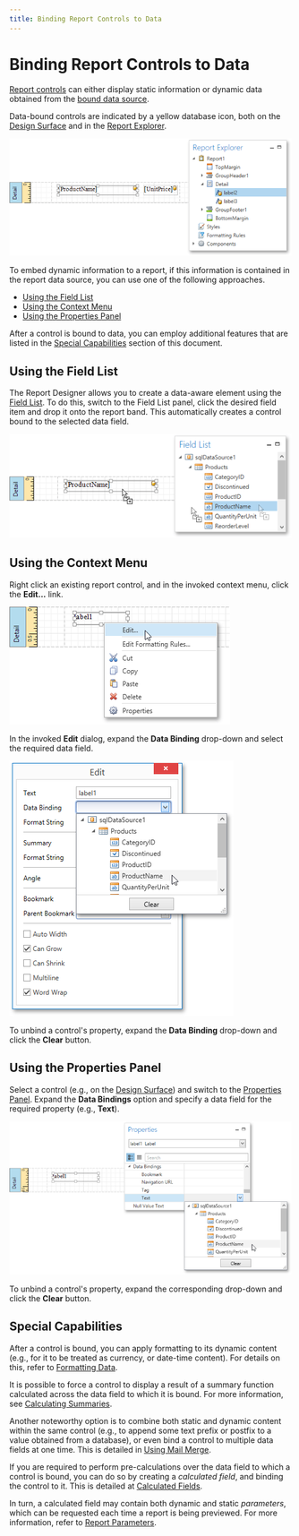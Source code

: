 ```yaml
---
title: Binding Report Controls to Data
---
```

# Binding Report Controls to Data
[Report controls](../../../../../../interface-elements-for-desktop/articles/report-designer/report-designer-for-wpf/report-elements/report-controls.md) can either display static information or dynamic data obtained from the [bound data source](../../../../../../interface-elements-for-desktop/articles/report-designer/report-designer-for-wpf/creating-reports/providing-data/binding-a-report-to-data.md).

Data-bound controls are indicated by a yellow database icon, both on the [Design Surface](../../../../../../interface-elements-for-desktop/articles/report-designer/report-designer-for-wpf/interface-elements/design-surface.md) and in the [Report Explorer](../../../../../../interface-elements-for-desktop/articles/report-designer/report-designer-for-wpf/interface-elements/report-explorer.md).

![EUD_WpfReportDesigner_BindControls_1](../../../../../images/Img123704.png)

To embed dynamic information to a report, if this information is contained in the report data source, you can use one of the following approaches.
* [Using the Field List](#fieldlist)
* [Using the Context Menu](#contextmenu)
* [Using the Properties Panel](#propertygrid)

After a control is bound to data, you can employ additional features that are listed in the [Special Capabilities](#special) section of this document.

<a name="fieldlist"/>

## Using the Field List
The Report Designer allows you to create a data-aware element using the [Field List](../../../../../../interface-elements-for-desktop/articles/report-designer/report-designer-for-wpf/interface-elements/field-list.md). To do this, switch to the Field List panel, click the desired field item and drop it onto the report band. This automatically creates a control bound to the selected data field.

![EUD_WpfReportDesigner_BindControls_2](../../../../../images/Img123705.png)

<a name="contextmenu"/>

## Using the Context Menu
Right click an existing report control, and in the invoked context menu, click the **Edit...** link.

![EUD_WpfReportDesigner_BindControls_3](../../../../../images/Img123706.png)

In the invoked **Edit** dialog, expand the **Data Binding** drop-down and select the required data field.

![EUD_WpfReportDesigner_BindControls_4](../../../../../images/Img123707.png)

To unbind a control's property, expand the **Data Binding** drop-down and click the **Clear** button.

<a name="propertygrid"/>

## Using the Properties Panel
Select a control (e.g., on the [Design Surface](../../../../../../interface-elements-for-desktop/articles/report-designer/report-designer-for-wpf/interface-elements/design-surface.md)) and switch to the [Properties Panel](../../../../../../interface-elements-for-desktop/articles/report-designer/report-designer-for-wpf/interface-elements/properties-panel.md). Expand the **Data Bindings** option and specify a data field for the required property (e.g., **Text**).

![EUD_WpfReportDesigner_BindControls_5](../../../../../images/Img123709.png)

To unbind a control's property, expand the corresponding drop-down and click the **Clear** button.

<a name="special"/>

## Special Capabilities
After a control is bound, you can apply formatting to its dynamic content (e.g., for it to be treated as currency, or date-time content). For details on this, refer to [Formatting Data](../../../../../../interface-elements-for-desktop/articles/report-designer/report-designer-for-wpf/creating-reports/shaping-data/formatting-data.md).

It is possible to force a control to display a result of a summary function calculated across the data field to which it is bound. For more information, see [Calculating Summaries](../../../../../../interface-elements-for-desktop/articles/report-designer/report-designer-for-wpf/creating-reports/shaping-data/calculating-summaries.md).

Another noteworthy option is to combine both static and dynamic content within the same control (e.g., to append some text prefix or postfix to a value obtained from a database), or even bind a control to multiple data fields at one time. This is detailed in [Using Mail Merge](../../../../../../interface-elements-for-desktop/articles/report-designer/report-designer-for-wpf/creating-reports/providing-data/using-mail-merge.md).

If you are required to perform pre-calculations over the data field to which a control is bound, you can do so by creating a _calculated field_, and binding the control to it. This is detailed at [Calculated Fields](../../../../../../interface-elements-for-desktop/articles/report-designer/report-designer-for-wpf/creating-reports/providing-data/calculated-fields.md).

In turn, a calculated field may contain both dynamic and static _parameters_, which can be requested each time a report is being previewed. For more information, refer to [Report Parameters](../../../../../../interface-elements-for-desktop/articles/report-designer/report-designer-for-wpf/creating-reports/providing-data/report-parameters.md).